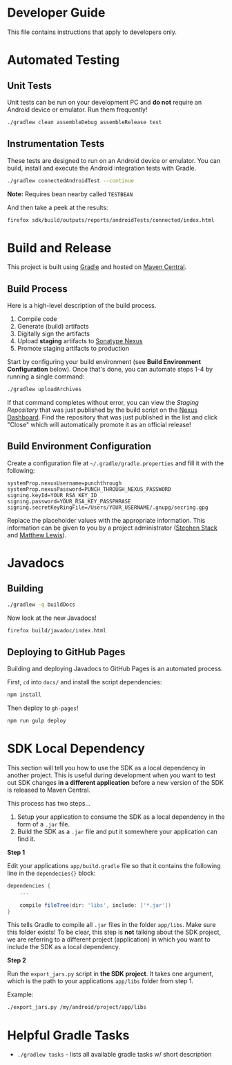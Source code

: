 # Developer Guide

This file contains instructions that apply to developers only.

# Automated Testing

## Unit Tests

Unit tests can be run on your development PC and __do not__ require an Android device or emulator. Run them frequently!

```sh
./gradlew clean assembleDebug assembleRelease test
```

## Instrumentation Tests

These tests are designed to run on an Android device or emulator. You can build, install and execute the Android integration tests with Gradle.

```sh
./gradlew connectedAndroidTest --continue
```

__Note:__ Requires bean nearby called `TESTBEAN`

And then take a peek at the results:

```sh
firefox sdk/build/outputs/reports/androidTests/connected/index.html
```

# Build and Release

This project is built using [Gradle](http://gradle.org/) and hosted on [Maven Central](http://search.maven.org/#search%7Cga%7C1%7Cg%3A%22com.punchthrough.bean.sdk%22).

## Build Process

Here is a high-level description of the build process.

1. Compile code
2. Generate (build) artifacts
3. Digitally sign the artifacts
4. Upload __staging__ artifacts to [Sonatype Nexus](https://oss.sonatype.org/#welcome)
5. Promote staging artifacts to production

Start by configuring your build environment (see **Build Environment Configuration** below). Once that's done, you can automate steps 1-4 by running a single command:

```bash
./gradlew uploadArchives
```

If that command completes without error, you can view the _Staging Repository_ that was just published by the build script on the [Nexus Dashboard](https://oss.sonatype.org/#stagingRepositories). Find the repository that was just published in the list and click "Close" which will automatically promote it as an official release!

## Build Environment Configuration

Create a configuration file at `~/.gradle/gradle.properties` and fill it with the following:

```
systemProp.nexusUsername=punchthrough
systemProp.nexusPassword=PUNCH_THROUGH_NEXUS_PASSWORD
signing.keyId=YOUR_RSA_KEY_ID
signing.password=YOUR_RSA_KEY_PASSPHRASE
signing.secretKeyRingFile=/Users/YOUR_USERNAME/.gnupg/secring.gpg
```

Replace the placeholder values with the appropriate information. This information can be given to you by a project administrator ([Stephen Stack](http://github.com/swstack) and [Matthew Lewis](http://github.com/mplewis)).

# Javadocs

## Building

```sh
./gradlew -q buildDocs
```

Now look at the new Javadocs!

```sh
firefox build/javadoc/index.html
```

## Deploying to GitHub Pages

Building and deploying Javadocs to GitHub Pages is an automated process.

First, `cd` into `docs/` and install the script dependencies:

```bash
npm install
```

Then deploy to `gh-pages`!

```bash
npm run gulp deploy
```

# SDK Local Dependency

This section will tell you how to use the SDK as a local dependency in another project. This is useful during development when you want to test out SDK changes __in a different application__ before a new version of the SDK is released to Maven Central.

This process has two steps...

1. Setup your application to consume the SDK as a local dependency in the form of a `.jar` file.
2. Build the SDK as a `.jar` file and put it somewhere your application can find it.

__Step 1__

Edit your applications `app/build.gradle` file so that it contains the following line in the `dependecies{}` block:

```groovy
dependencies {
    ...
    
    compile fileTree(dir: 'libs', include: ['*.jar'])
}
```

This tells Gradle to compile all `.jar` files in the folder `app/libs`. Make sure this folder exists! To be clear, this step is __not__ talking about the SDK project, we are referring to a different project (application) in which you want to include the SDK as a local dependency.

__Step 2__

Run the `export_jars.py` script in __the SDK project__. It takes one argument, which is the path to your applications `app/libs` folder from step 1.

Example:

```bash
./export_jars.py /my/android/project/app/libs
```

# Helpful Gradle Tasks

* `./gradlew tasks` - lists all available gradle tasks w/ short description
